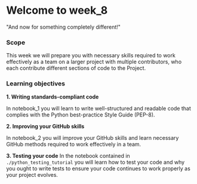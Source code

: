 # Welcome to week_8

"And now for something completely different!" 

### Scope
This week we will prepare you with necessary skills required to work effectively as a team on a larger project with 
multiple contributors, who each contribute different sections of code to the Project.

### Learning objectives
**1. Writing standards-compliant code**

In notebook_1 you will learn to write well-structured and readable code that complies with the Python best-practice 
Style Guide (PEP-8).

**2. Improving your GitHub skills** 

In notebook_2 you will improve your GitHub skills and learn necessary GitHub methods required to work 
effectively in a team.

**3. Testing your code**
In the notebook contained in `./python_testing_tutorial` you will learn how to test your code and why 
you ought to write tests to ensure your code continues to work properly as your project evolves.